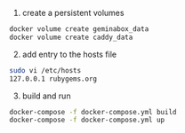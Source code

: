 
1. create a persistent volumes
```bash
docker volume create geminabox_data
docker volume create caddy_data
```

2. add entry to the hosts file
```bash
sudo vi /etc/hosts
127.0.0.1 rubygems.org
```

3. build and run
```bash
docker-compose -f docker-compose.yml build
docker-compose -f docker-compose.yml up
```